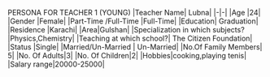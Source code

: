 
PERSONA FOR TEACHER 1 (YOUNG)
|Teacher Name| Lubna|
|-|-|
|Age |24|
|Gender |Female|
|Part-Time /Full-Time |Full-Time|
|Education| Graduation|
|Residence |Karachi|
|Area|Gulshan|
|Specialization in which subjects?|Physics,Chemistry|
|Teaching at which school?| The Citizen Foundation|
|Status |Single|
|Married/Un-Married | Un-Married|
|No.Of Family Members| 5|
|No. Of Adults|3|
|No. Of Children|2|
|Hobbies|cooking,playing tenis|
|Salary range|20000-25000|

